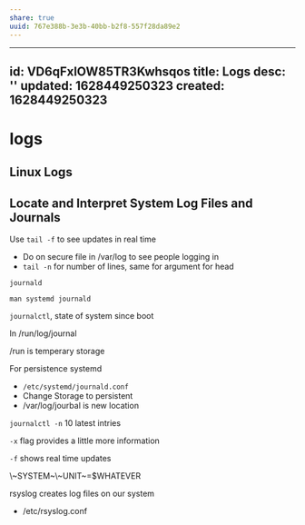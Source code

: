 ```yaml
---
share: true
uuid: 767e388b-3e3b-40bb-b2f8-557f28da89e2
---
```

---
id: VD6qFxlOW85TR3Kwhsqos
title: Logs
desc: ''
updated: 1628449250323
created: 1628449250323
---
# logs
Linux Logs
----------

Locate and Interpret System Log Files and Journals
--------------------------------------------------

Use `tail -f` to see updates in real time

*   Do on secure file in /var/log to see people logging in
*   `tail -n` for number of lines, same for argument for head

`journald`

`man systemd journald`

`journalctl`, state of system since boot

In /run/log/journal

/run is temperary storage

For persistence systemd

*   `/etc/systemd/journald.conf`
*   Change Storage to persistent
*   /var/log/jourbal is new location

`journalctl -n` 10 latest intries

`-x` flag provides a little more information

`-f` shows real time updates

\\~SYSTEM~\\~UNIT~=$WHATEVER

rsyslog creates log files on our system

*   /etc/rsyslog.conf
